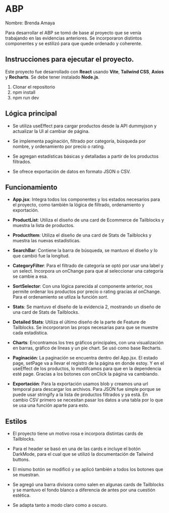 # ABP

Nombre: Brenda Amaya

Para desarrollar el ABP se tomó de base al proyecto que se venía trabajando en las evidencias anteriores. Se incorporaron distintos componentes y se estilizó para que quede ordenado y coherente.

## Instrucciones para ejecutar el proyecto.

Este proyecto fue desarrollado con **React** usando **Vite**, **Tailwind CSS**, **Axios** y **Recharts**. Se debe tener instalado **Node.js**.

1. Clonar el repositorio
2. npm install
3. npm run dev

## Lógica principal

- Se utiliza useEffect para cargar productos desde la API dummyjson y actualizar la UI al cambiar de página.

- Se implementa paginación, filtrado por categoría, búsqueda por nombre, y ordenamiento por precio o rating.

- Se agregan estadísticas básicas y detalladas a partir de los productos filtrados.

- Se ofrece exportación de datos en formato JSON o CSV.

## Funcionamiento

- **App.jsx**: Integra todos los componentes y los estados necesarios para el proyecto, como también la lógica de filtrado, ordenamiento y exportación.

- **ProductList**: Utiliza el diseño de una card de Ecommerce de Tailblocks y muestra la lista de productos.

- **ProductItem**: Utiliza el diseño de una card de Stats de Tailblocks y muestra las nuevas estadísticas.

- **SearchBar**: Contiene la barra de búsqueda, se mantuvo el diseño y lo que cambió fue la longitud.

- **CategoryFilter**: Para el filtrado de categoría se optó por usar una label y un select. Incorpora un onChange para que al seleccionar una categoría se cambie a esa.

- **SortSelector**: Con una lógica parecida al componente anterior, nos permite ordenar los productos por precio o rating gracias al onChange. Para el ordenamiento se utliza la función _sort_.

- **Stats**: Se mantuvo el diseño de la evidencia 2, mostrando un diseño de una card de Stats de Tailblocks.

- **Detailed Stats**: Utiliza el último diseño de la parte de Feature de Tailblocks. Se incorporaron las props necesarias para que se muestre cada estadística.

- **Charts**: Encontramos los tres gráficos principales, con una visualización en barras, gráfico de líneas y un pie chart. Se usó como base Recharts.

- **Paginación**: La paginación se encuentra dentro del App.jsx. El estado page, setPage va a llevar el registro de la página en donde estoy. Y en el useEffect de los productos, lo modifcamos para que en la dependencia esté page. Gracias a los botones con onClick la página va cambiando.

- **Exportación**: Para la exportación usamos blob y creamos una url temporal para descargar los archivos. Para JSON fue simple porque se puede usar stringify a la lista de productos filtrados y ya está. En cambio CSV primero se necesitan pasar los datos a una tabla por lo que se usa una función aparte para esto.

## Estilos

- El proyecto tiene un motivo rosa e incorpora distintas cards de Tailblocks.

- Para el header se basó en una de las cards e incluye el botón DarkMode, para el cual que se utilizó la documentación de Tailwind buttons.

- El mismo botón se modificó y se aplicó también a todos los botones que se muestran.

- Se agregó una barra divisora como salen en algunas cards de Tailblocks y se mantuvo el fondo blanco a diferencia de antes por una cuestión estética.

- Se adapta tanto a modo claro como a oscuro.
